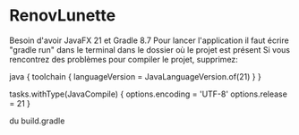 # RenovLunette
Besoin d'avoir JavaFX 21 et Gradle 8.7
Pour lancer l'application il faut écrire "gradle run" dans le terminal dans le dossier où le projet est présent
Si vous rencontrez des problèmes pour compiler le projet, supprimez:

java {
    toolchain {
        languageVersion = JavaLanguageVersion.of(21)
    }
}

tasks.withType(JavaCompile) {
    options.encoding = 'UTF-8'
    options.release = 21
}

du build.gradle